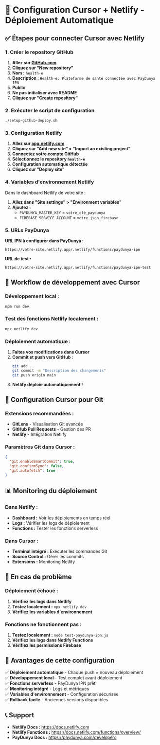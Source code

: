 # 🚀 Configuration Cursor + Netlify - Déploiement Automatique

## ✅ **Étapes pour connecter Cursor avec Netlify**

### **1. Créer le repository GitHub**

1. **Allez sur [GitHub.com](https://github.com)**
2. **Cliquez sur "New repository"**
3. **Nom :** `health-e`
4. **Description :** `Health-e: Plateforme de santé connectée avec PayDunya IPN`
5. **Public**
6. **Ne pas initialiser avec README**
7. **Cliquez sur "Create repository"**

### **2. Exécuter le script de configuration**

```bash
./setup-github-deploy.sh
```

### **3. Configuration Netlify**

1. **Allez sur [app.netlify.com](https://app.netlify.com)**
2. **Cliquez sur "Add new site" > "Import an existing project"**
3. **Connectez votre compte GitHub**
4. **Sélectionnez le repository `health-e`**
5. **Configuration automatique détectée**
6. **Cliquez sur "Deploy site"**

### **4. Variables d'environnement Netlify**

Dans le dashboard Netlify de votre site :

1. **Allez dans "Site settings" > "Environment variables"**
2. **Ajoutez :**
   - `PAYDUNYA_MASTER_KEY` = `votre_clé_paydunya`
   - `FIREBASE_SERVICE_ACCOUNT` = `votre_json_firebase`

### **5. URLs PayDunya**

**URL IPN à configurer dans PayDunya :**

```
https://votre-site.netlify.app/.netlify/functions/paydunya-ipn
```

**URL de test :**

```
https://votre-site.netlify.app/.netlify/functions/paydunya-ipn-test
```

## 🎯 **Workflow de développement avec Cursor**

### **Développement local :**

```bash
npm run dev
```

### **Test des fonctions Netlify localement :**

```bash
npx netlify dev
```

### **Déploiement automatique :**

1. **Faites vos modifications dans Cursor**
2. **Commit et push vers GitHub :**
   ```bash
   git add .
   git commit -m "Description des changements"
   git push origin main
   ```
3. **Netlify déploie automatiquement !**

## 🔧 **Configuration Cursor pour Git**

### **Extensions recommandées :**

- **GitLens** - Visualisation Git avancée
- **GitHub Pull Requests** - Gestion des PR
- **Netlify** - Intégration Netlify

### **Paramètres Git dans Cursor :**

```json
{
  "git.enableSmartCommit": true,
  "git.confirmSync": false,
  "git.autofetch": true
}
```

## 📊 **Monitoring du déploiement**

### **Dans Netlify :**

- **Dashboard :** Voir les déploiements en temps réel
- **Logs :** Vérifier les logs de déploiement
- **Functions :** Tester les fonctions serverless

### **Dans Cursor :**

- **Terminal intégré :** Exécuter les commandes Git
- **Source Control :** Gérer les commits
- **Extensions :** Monitoring Netlify

## 🚨 **En cas de problème**

### **Déploiement échoué :**

1. **Vérifiez les logs dans Netlify**
2. **Testez localement :** `npx netlify dev`
3. **Vérifiez les variables d'environnement**

### **Fonctions ne fonctionnent pas :**

1. **Testez localement :** `node test-paydunya-ipn.js`
2. **Vérifiez les logs dans Netlify Functions**
3. **Vérifiez les permissions Firebase**

## 🎉 **Avantages de cette configuration**

✅ **Déploiement automatique** - Chaque push = nouveau déploiement  
✅ **Développement local** - Test complet avant déploiement  
✅ **Fonctions serverless** - PayDunya IPN prêt  
✅ **Monitoring intégré** - Logs et métriques  
✅ **Variables d'environnement** - Configuration sécurisée  
✅ **Rollback facile** - Anciennes versions disponibles

## 📞 **Support**

- **Netlify Docs :** https://docs.netlify.com
- **Netlify Functions :** https://docs.netlify.com/functions/overview/
- **PayDunya Docs :** https://paydunya.com/developers
